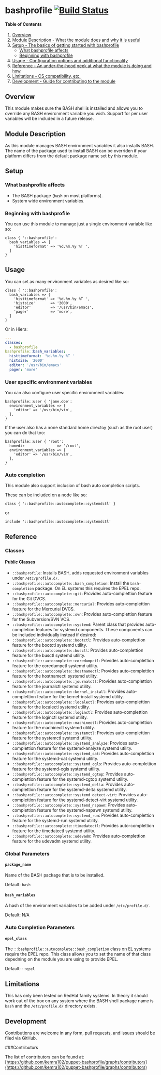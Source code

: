 # bashprofile [![Build Status](https://travis-ci.org/kemra102/puppet-bashprofile.svg?branch=master)](https://travis-ci.org/kemra102/puppet-bashprofile)

#### Table of Contents

1. [Overview](#overview)
2. [Module Description - What the module does and why it is useful](#module-description)
3. [Setup - The basics of getting started with bashprofile](#setup)
    * [What bashprofile affects](#what-bashprofile-affects)
    * [Beginning with bashprofile](#beginning-with-bashprofile)
4. [Usage - Configuration options and additional functionality](#usage)
5. [Reference - An under-the-hood peek at what the module is doing and how](#reference)
5. [Limitations - OS compatibility, etc.](#limitations)
6. [Development - Guide for contributing to the module](#development)

## Overview

This module makes sure the BASH shell is installed and allows you to override any BASH environment variable you wish. Support for per user variables will be included in a future release.

## Module Description

As this module manages BASH environment variables it also installs BASH. The name of the package used to install BASH can be overriden if your platform differs from the default package name set by this module.

## Setup

### What bashprofile affects

* The BASH package (```bash``` on most platforms).
* System wide environment variables.

### Beginning with bashprofile

You can use this module to manage just a single environment variable like so:

```puppet
class { '::bashprofile':
  bash_variables => {
    'histtimeformat' => '%d.%m.%y %T ',
  }
}
```

## Usage

You can set as many environment variables as desired like so:

```puppet
class { '::bashprofile':
  bash_variables => {
    'histtimeformat' => '%d.%m.%y %T ',
    'histsize'       => '2000',
    'editor'         => '/usr/bin/emacs',
    'pager'          => 'more',
  }
}
```

Or in Hiera:

```yaml
---
classes:
  - bashprofile
bashprofile::bash_variables:
  histtimeformat: '%d.%m.%y %T '
  histsize: '2000'
  editor: '/usr/bin/emacs'
  pager: 'more'
```

### User specific environment variables

You can also configure user specific environment variables:

```puppet
bashprofile::user { 'jane.doe':
  environment_variables => {
    'editor' => '/usr/bin/vim',
  },
}
```

If the user also has a none standard home directoy (such as the root user) you can do that too:

```puppet
bashprofile::user { 'root':
  homedir               => '/root',
  environment_variables => {
    'editor' => '/usr/bin/vim',
  },
}
```

### Auto completion

This module also support inclusion of bash auto completion scripts.

These can be included on a node like so:

```puppet
class { '::bashprofile::autocomplete::systemdctl' }
```

or

```puppet
include '::bashprofile::autocomplete::systemdctl'
```

## Reference

### Classes

#### Public Classes

* `::bashprofile`: Installs BASH, adds requested environment variables under `/etc/profile.d/`.
* `::bashprofile::autocomplete::bash_completion`: Install the `bash-completion` package. On EL systems this requires the EPEL repo.
* `::bashprofile::autocomplete::git`: Provides auto-complettion feature for the Git DVCS.
* `::bashprofile::autocomplete::mercurial`: Provides auto-complettion feature for the Mercurial DVCS.
* `::bashprofile::autocomplete::svn`: Provides auto-complettion feature for the Subversion/SVN VCS.
* `::bashprofile::autocomplete::systemd`: Parent class that provides auto-completion features for systemd components. These components can be included individually instead if desired:
 * `::bashprofile::autocomplete::bootctl`: Provides auto-complettion feature for the bootctl systemd utility.
 * `::bashprofile::autocomplete::busctl`: Provides auto-complettion feature for the busctl systemd utility.
 * `::bashprofile::autocomplete::coredumpctl`: Provides auto-complettion feature for the coredumpctl systemd utility.
 * `::bashprofile::autocomplete::hostnamectl`: Provides auto-complettion feature for the hostnamectl systemd utility.
 * `::bashprofile::autocomplete::journalctl`: Provides auto-complettion feature for the journalctl systemd utility.
 * `::bashprofile::autocomplete::kernel_install`: Provides auto-complettion feature for the kernel-install systemd utility.
 * `::bashprofile::autocomplete::localectl`: Provides auto-complettion feature for the localectl systemd utility.
 * `::bashprofile::autocomplete::loginctl`: Provides auto-complettion feature for the loginctl systemd utility.
 * `::bashprofile::autocomplete::machinectl`: Provides auto-complettion feature for the machinectl systemd utility.
 * `::bashprofile::autocomplete::systemctl`: Provides auto-complettion feature for the systemctl systemd utility.
 * `::bashprofile::autocomplete::systemd_analyze`: Provides auto-complettion feature for the systemd-analyze systemd utility.
 * `::bashprofile::autocomplete::systemd_cat`: Provides auto-complettion feature for the systemd-cat systemd utility.
 * `::bashprofile::autocomplete::systemd_cgls`: Provides auto-complettion feature for the systemd-cgls systemd utility.
 * `::bashprofile::autocomplete::systemd_cgtop`: Provides auto-complettion feature for the systemd-cgtop systemd utility.
 * `::bashprofile::autocomplete::systemd_delta`: Provides auto-complettion feature for the systemd-delta systemd utility.
 * `::bashprofile::autocomplete::systemd_detect-virt`: Provides auto-complettion feature for the systemd-detect-virt systemd utility.
 * `::bashprofile::autocomplete::systemd_nspawn`: Provides auto-complettion feature for the systemd-nspawn systemd utility.
 * `::bashprofile::autocomplete::systemd_run`: Provides auto-complettion feature for the systemd-run systemd utility.
 * `::bashprofile::autocomplete::timedatectl`: Provides auto-complettion feature for the timedatectl systemd utility.
 * `::bashprofile::autocomplete::udevadm`: Provides auto-complettion feature for the udevadm systemd utility.

### Global Parameters

#### `package_name`

Name of the BASH package that is to be installed.

Default: `bash`

#### `bash_variables`

A hash of the environment variables to be added under `/etc/profile.d/`.

Default: N/A

### Auto Completion Parameters

#### `epel_class`

The `::bashprofile::autocomplete::bash_completion` class on EL systems require the EPEL repo. This class allows you to set the name of that class depedning on the module you are using to provide EPEL.

Default: `::epel`

## Limitations

This has only been tested on RedHat family systems. In theory it should work out of the box on any system where the BASH shell package name is `bash` and the `/etc/profile.d/` directory exists.

## Development

Contributions are welcome in any form, pull requests, and issues should be filed via GitHub.

###Contributors

The list of contributors can be found at: [https://github.com/kemra102/puppet-bashprofile/graphs/contributors](https://github.com/kemra102/puppet-bashprofile/graphs/contributors)
